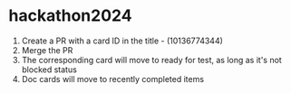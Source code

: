 # hackathon2024

 1. Create a PR with a card ID in the title - (10136774344)
 2. Merge the PR
 3. The corresponding card will move to ready for test, as long as it's not blocked status
 4. Doc cards will move to recently completed items
